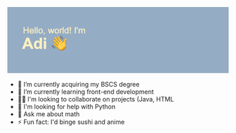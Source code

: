 ![](https://github.com/adiferrer/adiferrer/blob/main/header.png?raw=true)
- 🔭 I’m currently acquiring my BSCS degree
- 🌱 I’m currently learning front-end development
- 👯‍♀️ I'm looking to collaborate on projects (Java, HTML
- 🤔 I'm looking for help with Python
- 💭 Ask me about math
- ⚡ Fun fact: I'd binge sushi and anime

<!--
Connect with me:


Languages and Tools:
-->
